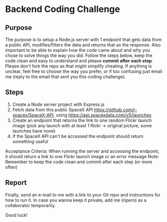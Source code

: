 # Backend Coding Challenge

## Purpose

The purpose is to setup a Node.js server with 1 endpoint that gets data from a public API, modifies/filters the data and returns that as the response. Also important to be able to explain how the code came about and why you chose to solve things the way you did. Follow the steps below, keep the code clean and easy to understand and please **commit after each step**. Please don't fork the repo as that might simplify cheating. If anything is unclear, feel free to choose the way you prefer, or if too confusing just email me (reply to the email that sent you this coding challenge).

## Steps

1. Create a Node server project with Express.js
2. Fetch data from this public SpaceX API https://github.com/r-spacex/SpaceX-API, using https://api.spacexdata.com/v5/launches
3. Create an endpoint that returns the link to one random Flickr launch image (pick any launch with at least 1 flickr -> original picture, some launches have none)
4. If the SpaceX API can't be accessed the endpoint should return something useful

Acceptance Criteria: When running the server and accessing the endpoint, it should return a link to one Flickr launch image or an error message
Note: Remember to keep the code clean and commit after each step (or more often)

## Report

Finally, send an e-mail to me with a link to your Git repo and instructions for how to run it. In case you wanna keep it private, add me (ripern) as a collaborator temporarily.

Good luck!
